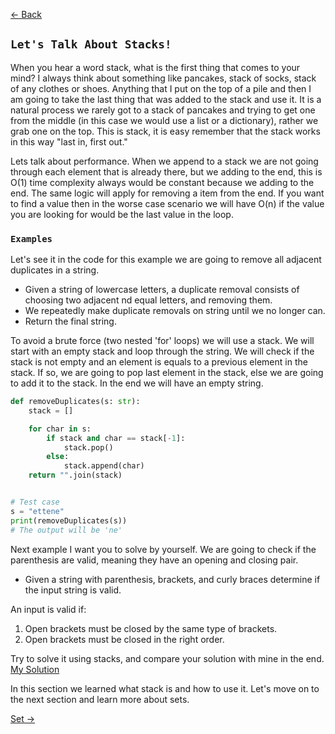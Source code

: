 [<- Back](README.md)

## `Let's Talk About Stacks!`

When you hear a word stack, what is the first thing that comes to your mind? I always think about something like pancakes, stack of socks, stack of any clothes or shoes. Anything that I put on the top of a pile and then I am going to take the last thing that was added to the stack and use it. It is a natural process we rarely got to a stack of pancakes and trying to get one from the middle (in this case we would use a list or a dictionary), rather we grab one on the top. This is stack, it is easy remember that the stack works in this way "last in, first out."

Lets talk about performance. When we append to a stack we are not going through each element that is already there, but we adding to the end, this is O(1) time complexity always would be constant because we adding to the end. The same logic will apply for removing a item from the end. If you want to find a value then in the worse case scenario we will have O(n) if the value you are looking for would be the last value in the loop.

### `Examples`

Let's see it in the code for this example we are going to remove all adjacent duplicates in a string.

-   Given a string of lowercase letters, a duplicate removal consists of choosing two adjacent nd equal letters, and removing them.
-   We repeatedly make duplicate removals on string until we no longer can.
-   Return the final string.

To avoid a brute force (two nested 'for' loops) we will use a stack. We will start with an empty stack and loop through the string. We will check if the stack is not empty and an element is equals to a previous element in the stack. If so, we are going to pop last element in the stack, else we are going to add it to the stack. In the end we will have an empty string.

```python
def removeDuplicates(s: str):
    stack = []

    for char in s:
        if stack and char == stack[-1]:
            stack.pop()
        else:
            stack.append(char)
    return "".join(stack)


# Test case
s = "ettene"
print(removeDuplicates(s))
# The output will be 'ne'
```

Next example I want you to solve by yourself.
We are going to check if the parenthesis are valid, meaning they have an opening and closing pair.

-   Given a string with parenthesis, brackets, and curly braces determine if the input string is valid.

An input is valid if:

1. Open brackets must be closed by the same type of brackets.
2. Open brackets must be closed in the right order.

Try to solve it using stacks, and compare your solution with mine in the end.
[My Solution](stacks.py)

In this section we learned what stack is and how to use it. Let's move on to the next section and learn more about sets.

[Set ->](set.md)
